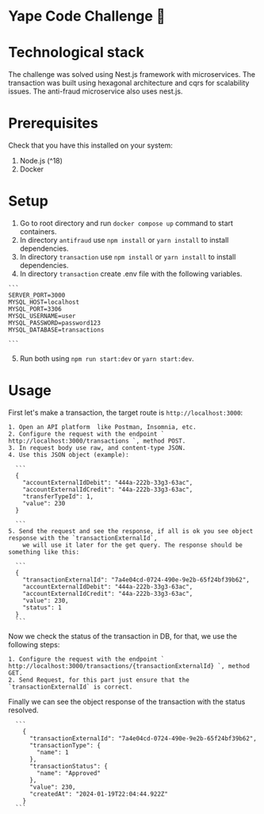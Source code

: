 # Yape Code Challenge :rocket:

# Technological stack
  The challenge was solved using Nest.js framework with microservices. The transaction was built using hexagonal architecture and cqrs for scalability issues. The anti-fraud microservice also uses nest.js.

# Prerequisites
  Check that you have this installed on your system:
  1. Node.js (^18)
  2. Docker 

# Setup
  1. Go to root directory and run `docker compose up` command to start containers.
  2. In directory `antifraud` use `npm install` or `yarn install` to install dependencies.
  3. In directory `transaction` use `npm install` or `yarn install` to install dependencies.
  4. In directory `transaction` create .env file with the following variables.
    
    ```
    SERVER_PORT=3000
    MYSQL_HOST=localhost
    MYSQL_PORT=3306
    MYSQL_USERNAME=user
    MYSQL_PASSWORD=password123
    MYSQL_DATABASE=transactions

    ```

  5. Run both using `npm run start:dev` or `yarn start:dev`.

# Usage 

  First let's make a transaction, the target route is `http://localhost:3000`: 

    1. Open an API platform  like Postman, Insomnia, etc. 
    2. Configure the request with the endpoint ` http://localhost:3000/transactions `, method POST. 
    3. In request body use raw, and content-type JSON.
    4. Use this JSON object (example):
      
      ```
      {
        "accountExternalIdDebit": "444a-222b-33g3-63ac",
        "accountExternalIdCredit": "44a-222b-33g3-63ac",
        "transferTypeId": 1,
        "value": 230
      }

      ```
    5. Send the request and see the response, if all is ok you see object response with the `transactionExternalId`,
        we will use it later for the get query. The response should be something like this:

      ```
      {
        "transactionExternalId": "7a4e04cd-0724-490e-9e2b-65f24bf39b62",
        "accountExternalIdDebit": "444a-222b-33g3-63ac",
        "accountExternalIdCredit": "44a-222b-33g3-63ac",
        "value": 230,
        "status": 1
      }
      ```
  Now we check the status of the transaction in DB, for that, we use the following steps:

    1. Configure the request with the endpoint ` http://localhost:3000/transactions/{transactionExternalId} `, method GET.
    2. Send Request, for this part just ensure that the `transactionExternalId` is correct. 

  Finally we can see the object response of the transaction with the status resolved. 

      ```
        {
          "transactionExternalId": "7a4e04cd-0724-490e-9e2b-65f24bf39b62",
          "transactionType": {
            "name": 1
          },
          "transactionStatus": {
            "name": "Approved"
          },
          "value": 230,
          "createdAt": "2024-01-19T22:04:44.922Z"
        }
      ```


    
       